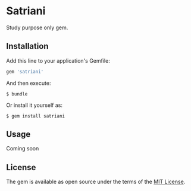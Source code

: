# Satriani

Study purpose only gem.

## Installation

Add this line to your application's Gemfile:

```ruby
gem 'satriani'
```

And then execute:

    $ bundle

Or install it yourself as:

    $ gem install satriani

## Usage

Coming soon

## License

The gem is available as open source under the terms of the [MIT License](http://opensource.org/licenses/MIT).